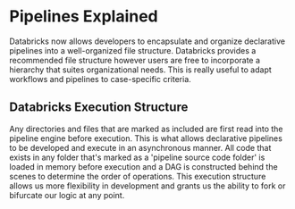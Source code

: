 # Pipelines Explained
Databricks now allows developers to encapsulate and organize declarative pipelines into a well-organized file structure. Databricks provides a recommended file structure however users are free to incorporate a hierarchy that suites organizational needs. This is really useful to adapt workflows and pipelines to case-specific criteria.

## Databricks Execution Structure
Any directories and files that are marked as included are first read into the pipeline engine before execution. This is what allows declarative pipelines to be developed and execute in an asynchronous manner. All code that exists in any folder that's marked as a 'pipeline source code folder' is loaded in memory before execution and a DAG is constructed behind the scenes to determine the order of operations. This execution structure allows us more flexibility in development and grants us the ability to fork or bifurcate our logic at any point.
